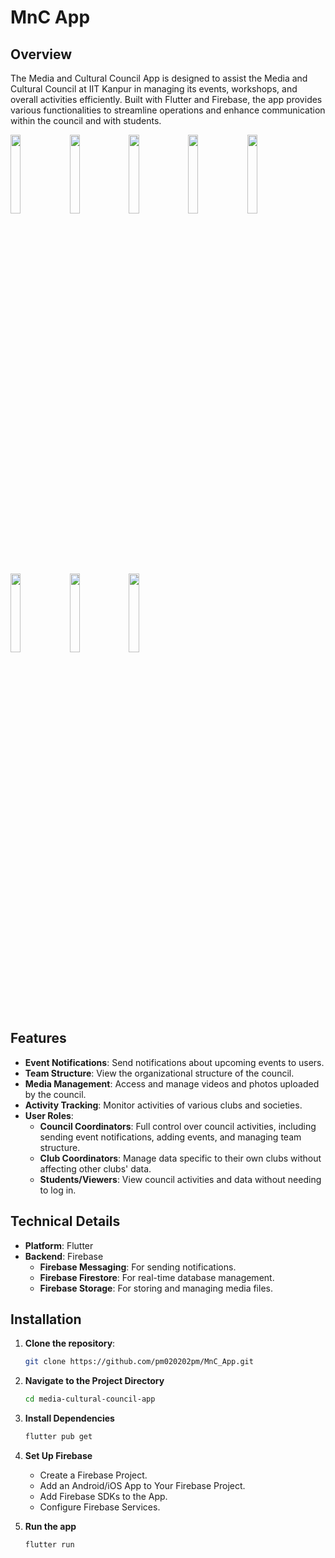 # MnC App

## Overview

The Media and Cultural Council App is designed to assist the Media and Cultural Council at IIT Kanpur in managing its events, workshops, and overall activities efficiently. Built with Flutter and Firebase, the app provides various functionalities to streamline operations and enhance communication within the council and with students.

<img src="https://github.com/user-attachments/assets/68fcb53d-94e7-47de-b0ee-152d5ab73ce4" width="18%" height="18%">
<img src="https://github.com/user-attachments/assets/b83c0141-7b69-43cf-a366-4166a846a04b" width="18%" height="18%">
<img src="https://github.com/user-attachments/assets/a356d06d-6f75-408f-8683-a70948a5d9df" width="18%" height="18%">
<img src="https://github.com/user-attachments/assets/a115f62f-e62c-4c41-99d5-addb8bc47759" width="18%" height="18%">
<img src="https://github.com/user-attachments/assets/eee83e78-eaf3-4df7-a4e5-69fed399f8d5" width="18%" height="18%">
<img src="https://github.com/user-attachments/assets/46ab5146-000b-4225-aef3-c70dca0af2bf" width="18%" height="18%">
<img src="https://github.com/user-attachments/assets/1e394c7a-15e0-4846-a30e-a2ca457c90fe" width="18%" height="18%">
<img src="https://github.com/user-attachments/assets/d245e871-ee35-497d-9951-3363201e24fb" width="18%" height="18%">

## Features

- **Event Notifications**: Send notifications about upcoming events to users.
- **Team Structure**: View the organizational structure of the council.
- **Media Management**: Access and manage videos and photos uploaded by the council.
- **Activity Tracking**: Monitor activities of various clubs and societies.
- **User Roles**:
  - **Council Coordinators**: Full control over council activities, including sending event notifications, adding events, and managing team structure.
  - **Club Coordinators**: Manage data specific to their own clubs without affecting other clubs' data.
  - **Students/Viewers**: View council activities and data without needing to log in.

## Technical Details

- **Platform**: Flutter
- **Backend**: Firebase
  - **Firebase Messaging**: For sending notifications.
  - **Firebase Firestore**: For real-time database management.
  - **Firebase Storage**: For storing and managing media files.

## Installation

1. **Clone the repository**:
   ```bash
   git clone https://github.com/pm020202pm/MnC_App.git
2. **Navigate to the Project Directory**
   ```bash
   cd media-cultural-council-app
4. **Install Dependencies**
   ```bash
   flutter pub get
6. **Set Up Firebase**
   - Create a Firebase Project.
   - Add an Android/iOS App to Your Firebase Project.
   - Add Firebase SDKs to the App.
   - Configure Firebase Services.

6. **Run the app**
   ```bash
   flutter run
   
